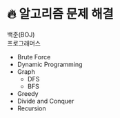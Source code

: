 # 🔥 알고리즘 문제 해결

백준(BOJ)<br>
프로그래머스

* Brute Force
* Dynamic Programming
* Graph
    - DFS
    - BFS
* Greedy
* Divide and Conquer
* Recursion
